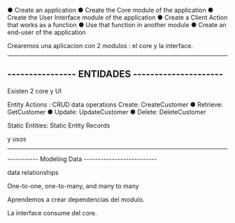 ● Create an application
● Create the Core module of the application
● Create the User Interface module of the application
● Create a Client Action that works as a function
● Use that function in another module
● Create an end-user of the application


Crearemos una aplicacion con 2 modulos : el core y la interface.


------------------------------------------------
---------------- ENTIDADES ---------------------
------------------------------------------------

Existen 2 core y UI

Entity Actions : CRUD data operations
Create: CreateCustomer
● Retrieve: GetCustomer
● Update: UpdateCustomer
● Delete: DeleteCustomer

Static Entities:
Static Entity Records

y usos


----------------------------------------------------
----------- Modeling Data --------------------------

data relationships 

One-to-one,
one-to-many,
and many to many

Aprendemos a crear dependencias del modulo.

La interface consume del core.


